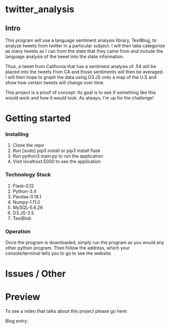 # twitter_analysis
## Intro

This program will use a language sentiment analysis library, TextBlog, to analyze tweets from twitter in a particular subject. I will then take categorize as many tweets as I can from the state that they came from and include the language analysis of the tweet into the state information. 

Thus, a tweet from California that has a sentiment analysis of .54 will be placed into the tweets from CA and those sentiments will then be averaged. I will then hope to graph the data using D3.JS onto a map of the U.S and show how certain tweets will change over time. 

This project is a proof of concept. Its goal is to see if something like this would work and how it would look. As always, I'm up for the challenge! 


# Getting started
### Installing

1. Clone the repo
2. Run [sudo] pip3 install or pip3 install flask
3. Run python3 main.py to run the application
6. Visit localhost:5000 to see the application

### Technology Stack

1. Flask-0.12
2. Python-3.4
3. Pandas-0.18.1
4. Numpy-1.11.0
5. MySQL-5.6.26
6. D3.JS-3.5
7. TextBlob

### Operation

Once the program is downloaded, simply run the program as you would any other python program.
Then follow the address, which your console/terminal tells you to go to see the
website.

# Issues / Other


# Preview

To see a video that talks about this project please go here:

Blog entry:
